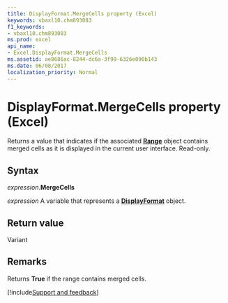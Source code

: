 ```yaml
---
title: DisplayFormat.MergeCells property (Excel)
keywords: vbaxl10.chm893083
f1_keywords:
- vbaxl10.chm893083
ms.prod: excel
api_name:
- Excel.DisplayFormat.MergeCells
ms.assetid: ae8686ac-8244-dc6a-3f99-6326e090b143
ms.date: 06/08/2017
localization_priority: Normal
---
```



# DisplayFormat.MergeCells property (Excel)

Returns a value that indicates if the associated **[Range](Excel.Range(object).md)** object contains merged cells as it is displayed in the current user interface. Read-only.


## Syntax

_expression_.**MergeCells**

_expression_ A variable that represents a **[DisplayFormat](Excel.DisplayFormat.md)** object.


## Return value

Variant


## Remarks

Returns **True** if the range contains merged cells.




[!include[Support and feedback](~/includes/feedback-boilerplate.md)]